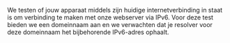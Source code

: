 We testen of jouw apparaat middels zijn huidige internetverbinding in staat 
is om verbinding te maken met onze webserver via IPv6. Voor deze test bieden
 we een domeinnaam aan en we verwachten dat je resolver voor deze domeinnaam
 het bijbehorende IPv6-adres ophaalt.
